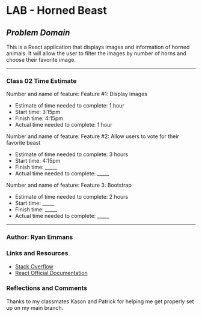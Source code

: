 # **LAB - Horned Beast**

## ***Problem Domain***

This is a React application that displays images and information of horned animals. It will allow the user to filter the images by number of horns and choose their favorite image.

- - -

### Class 02 Time Estimate

Number and name of feature: Feature #1: Display images

- Estimate of time needed to complete: 1 hour
- Start time: 3:15pm
- Finish time: 4:15pm
- Actual time needed to complete: 1 hour

Number and name of feature: Feature #2: Allow users to vote for their favorite beast

- Estimate of time needed to complete: 3 hours
- Start time: 4:15pm
- Finish time: _____
- Actual time needed to complete: _____

Number and name of feature: Feature 3: Bootstrap

- Estimate of time needed to complete: 2 hours
- Start time: _____
- Finish time: _____
- Actual time needed to complete: _____

- - -

### Author: Ryan Emmans

### Links and Resources

- [Stack Overflow](https://stackoverflow.com/)
- [React Official Documentation](https://reactjs.org/docs/getting-started.html)

### Reflections and Comments
Thanks to my classmates Kason and Patrick for helping me get properly set up on my main branch.